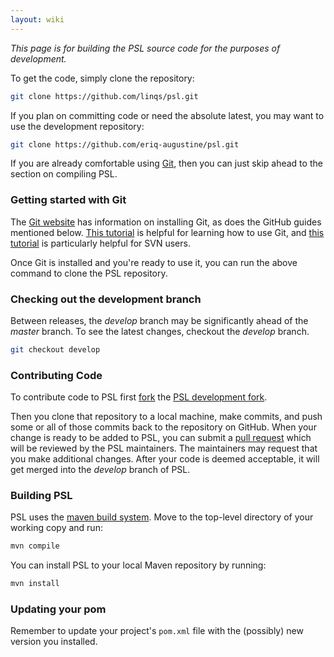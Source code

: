 ```yaml
---
layout: wiki
---
```


*This page is for building the PSL source code for the purposes of development.*

To get the code, simply clone the repository:
```sh
git clone https://github.com/linqs/psl.git
```

If you plan on committing code or need the absolute latest, you may want to use the development repository:
```sh
git clone https://github.com/eriq-augustine/psl.git
```

If you are already comfortable using [Git](http://git-scm.com/), then you can just skip ahead to the section on compiling PSL.

### Getting started with Git

The [Git website](http://git-scm.com/) has information on installing Git, as does the GitHub guides mentioned below.
[This tutorial](https://git-scm.com/book/en/v2/Getting-Started-Git-Basics) is helpful for learning how to use Git, and [this tutorial](https://git.wiki.kernel.org/index.php/GitSvnCrashCourse) is particularly helpful for SVN users.

Once Git is installed and you're ready to use it, you can run the above command to clone the PSL repository.

### Checking out the development branch

Between releases, the *develop* branch may be significantly ahead of the *master* branch.
To see the latest changes, checkout the *develop* branch.

```sh
git checkout develop
```

### Contributing Code

To contribute code to PSL first [fork](https://help.github.com/articles/fork-a-repo/) the [PSL development fork](https://github.com/eriq-augustine/psl).

Then you clone that repository to a local machine, make commits, and push some or all of those commits back to the repository on GitHub.
When your change is ready to be added to PSL, you can submit a [pull request](https://help.github.com/articles/about-pull-requests/) which will be reviewed by the PSL maintainers.
The maintainers may request that you make additional changes.
After your code is deemed acceptable, it will get merged into the *develop* branch of PSL.

### Building PSL

PSL uses the [maven build system](https://maven.apache.org/).
Move to the top-level directory of your working copy and run:
```sh
mvn compile
```

You can install PSL to your local Maven repository by running:
```sh
mvn install
```

### Updating your pom
Remember to update your project's `pom.xml` file with the (possibly) new version you installed.
